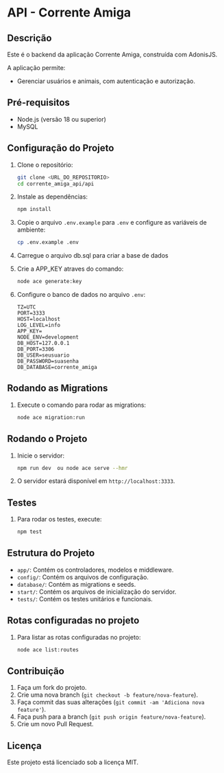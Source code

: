 # API - Corrente Amiga

## Descrição

Este é o backend da aplicação Corrente Amiga, construída com AdonisJS.
 
A aplicação permite: 
- Gerenciar usuários e animais, com autenticação e autorização.

## Pré-requisitos

- Node.js (versão 18 ou superior)
- MySQL

## Configuração do Projeto

1. Clone o repositório:

   ```sh
   git clone <URL_DO_REPOSITORIO>
   cd corrente_amiga_api/api
   ```

2. Instale as dependências:

   ```sh
   npm install
   ```

3. Copie o arquivo `.env.example` para `.env` e configure as variáveis de ambiente:

   ```sh
   cp .env.example .env
   ```

4. Carregue o arquivo db.sql para criar a base de dados

5. Crie a APP_KEY atraves do comando:

   ```sh
   node ace generate:key
   ```
   
6. Configure o banco de dados no arquivo `.env`:
   ```
   TZ=UTC
   PORT=3333
   HOST=localhost
   LOG_LEVEL=info
   APP_KEY=
   NODE_ENV=development
   DB_HOST=127.0.0.1
   DB_PORT=3306
   DB_USER=seusuario
   DB_PASSWORD=suasenha
   DB_DATABASE=corrente_amiga
   ```

## Rodando as Migrations

1. Execute o comando para rodar as migrations:
   ```sh
   node ace migration:run
   ```

## Rodando o Projeto

1. Inicie o servidor:

   ```sh
   npm run dev  ou node ace serve --hmr
   ```

2. O servidor estará disponível em `http://localhost:3333`.
   
## Testes

1. Para rodar os testes, execute:
   ```sh
   npm test
   ```

## Estrutura do Projeto

- `app/`: Contém os controladores, modelos e middleware.
- `config/`: Contém os arquivos de configuração.
- `database/`: Contém as migrations e seeds.
- `start/`: Contém os arquivos de inicialização do servidor.
- `tests/`: Contém os testes unitários e funcionais.

## Rotas configuradas no projeto

1. Para listar as rotas configuradas no projeto:
   ```sh
   node ace list:routes
   ```

## Contribuição

1. Faça um fork do projeto.
2. Crie uma nova branch (`git checkout -b feature/nova-feature`).
3. Faça commit das suas alterações (`git commit -am 'Adiciona nova feature'`).
4. Faça push para a branch (`git push origin feature/nova-feature`).
5. Crie um novo Pull Request.

## Licença

Este projeto está licenciado sob a licença MIT.
